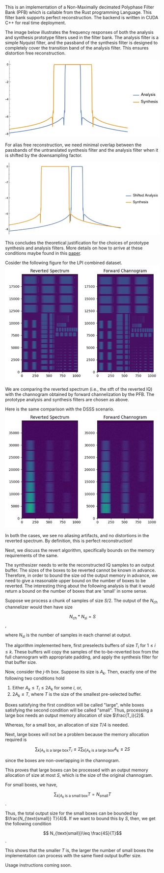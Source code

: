 This is an implementation of a Non-Maximally decimated Polyphase Filter Bank (PFB) which is callable from the Rust programming Language. This filter bank supports perfect reconstruction. The backend is written in CUDA C++ for real time deployment. 

The image below illustrates the frequency responses of both the analysis and synthesis prototype filters used in the filter bank. The analysis filter is a simple Nyquist filter, and the passband of the synthesis filter is designed to completely cover the transition band of the analysis filter. This ensures distortion free reconstruction.

![Image Alt Text](/docs/filter_responses.png)

For alias free reconstruction, we need minimal overlap between the passbands of the untranslated synthesis filter and the analysis filter when it is shifted by the downsampling factor. 

![Image Alt Text](/docs/shifted_filter_responses.png)

This concludes the theoretical justification for the choices of prototype synthesis and analysis filters. More details on how to arrive at these conditions maybe found in this [paper](https://ieeexplore.ieee.org/document/6690219).

Cosider the following figure for the LPI combined dataset.
![Image Alt Text](/docs/LPI.png)

We are comparing the reverted spectrum (i.e., the stft of the reverted IQ) with the channogram obtained by forward channelization by the PFB. The prototype analysis and synthesis filters are chosen as above. 

Here is the same comparison with the DSSS scenario.
![Image Alt Text](/docs/DSSS.png)

In both the cases, we see no aliasing artifacts, and no distortions in the reverted spectrum. By definition, this is perfect reconstruction!

Next, we discuss the revert algorithm, specifically bounds on the memory requirements of the same. 

The synthesizer needs to write the reconstructed IQ samples to an output buffer. The sizes of the boxes to be reverted cannot be known in advance. Therefore, in order to bound the size od the output memory in advance, we need to give a reasonable upper bound on the number of boxes to be reverted. The interesting thing about the following analysis is that it would return a bound on the number of boxes that are 'small' in some sense.

Suppose we process a chunk of samples of size $S / 2$. The output of the $N_{\text{ch}}$ channelizer would then have size

$$ N_{\text{ch}} * N_{\text{sl}} = S $$, 

where $N_{\text{sl}}$ is the number of samples in each channel at output.

The algorithm implemented here, first preselects buffers of size $T_i$ for $1\leq i\leq k$. These buffers will copy the samples of the to-be-reverted box from the full channogram with appropriate padding, and apply the synthesis filter for that buffer size.

Now, consider the $j$-th box. Suppose its size is $A_k$. Then, exactly one of the following two conditions hold

1. Either $A_k \leq T_i \leq 2 A_k$ for some $i$, or,
2. $2A_k \leq T$, where $T$ is the size of the smallest pre-selected buffer.

Boxes satisfying the first condition will be called "large", while boxes satisfying the second condition will be called "small". Thus, processing a large box needs an output memory allocation of size $\frac{T_i}{2}$. 

Whereas, for a small box, an allocation of size $T / 4$ is needed.

Next, large boxes will not be a problem because the memory allocation required is 

$$ \sum_{k| A_k \text{ is a large box}} T_i \leq 2 \sum_{k | A_k \text{ is a large box}} A_k \leq 2S $$

since the boxes are non-overlapping in the channogram.

This proves that large boxes can be processed with an output memory allocation of size at most $S$, which is the size of the original channogram.

For small boxes, we have,

$$ \sum_{k| A_k \text{ is a small box}} T = N_{\text{small}} T$$.

Thus, the total output size for the small boxes can be bounded by $\frac{N_{\text{small}} T}{4}$. If we want to bound this by $S$, then, we get the following condition

$$ N_{\text{small}}\leq \frac{4S}{T}$$.

This shows that the smaller $T$ is, the larger the number of small boxes the implementation can process with the same fixed output buffer size.

Usage instructions coming soon.



